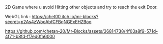 2D Game where u avoid Hitting other objects and try to reach the exit Door.

WebGL link : https://chet00.itch.io/mr-blocks?secret=p2As4zWooAbfCFBqNGExEHZBoo


https://github.com/chetan-20/Mr-Blocks/assets/36814738/4f03a8f9-571d-4f71-b8fd-ff7ed0fa6000
